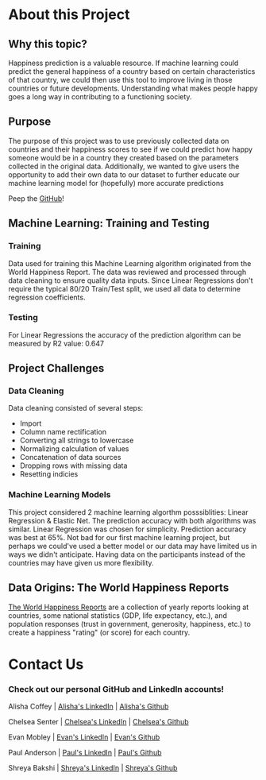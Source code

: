 # About this Project
## Why this topic?
Happiness prediction is a valuable resource. If machine learning could predict the general happiness of a country based on certain characteristics of that country, we could then use this tool to improve living in those countries or future developments. Understanding what makes people happy goes a long way in contributing to a functioning society.

## Purpose
The purpose of this project was to use previously collected data on countries and their happiness scores to see if we could predict how happy someone would be in a country they created based on the parameters collected in the original data. Additionally, we wanted to give users the opportunity to add their own data to our dataset to further educate our machine learning model for (hopefully) more accurate predictions

Peep the [GitHub](https://github.com/chelseasenter/Project_3)!

## Machine Learning: Training and Testing
### Training
Data used for training this Machine Learning algorithm originated from the World Happiness Report. The data was reviewed and processed through data cleaning to ensure quality data inputs. Since Linear Regressions don't require the typical 80/20 Train/Test split, we used all data to determine regression coefficients.

### Testing
For Linear Regressions the accuracy of the prediction algorithm can be measured by R2 value: 0.647

## Project Challenges
### Data Cleaning
Data cleaning consisted of several steps:

- Import
- Column name rectification
- Converting all strings to lowercase
- Normalizing calculation of values
- Concatenation of data sources
- Dropping rows with missing data
- Resetting indicies

### Machine Learning Models
This project considered 2 machine learning algorthm posssiblities: Linear Regression & Elastic Net. The prediction accuracy with both algorithms was similar. Linear Regression was chosen for simplicity. Prediction accuracy was best at 65%. Not bad for our first machine learning project, but perhaps we could've used a better model or our data may have limited us in ways we didn't anticipate. Having data on the participants instead of the countries may have given us more flexibility.

## Data Origins: The World Happiness Reports
[The World Happiness Reports](https://worldhappiness.report/) are a collection of yearly reports looking at countries, some national statistics (GDP, life expectancy, etc.), and population responses (trust in government, generosity, happiness, etc.) to create a happiness "rating" (or score) for each country.

# Contact Us
### Check out our personal GitHub and LinkedIn accounts!

Alisha Coffey | [Alisha's LinkedIn](https://www.linkedin.com/in/alishacoffey) | [Alisha's Github](https://github.com/alirenco) 

Chelsea Senter | [Chelsea's LinkedIn](https://www.linkedin.com/in/chelseasenter/) | [Chelsea's Github](https://github.com/chelseasenter)

Evan Mobley | [Evan's LinkedIn](https://www.linkedin.com/in/evanmmobley/) | [Evan's Github](https://github.com/emmobley63)

Paul Anderson | [Paul's LinkedIn](https://www.linkedin.com/in/paul-anderson-1426b340/) | [Paul's Github](https://github.com/pander1405)

Shreya Bakshi | [Shreya's LinkedIn](https://www.linkedin.com/in/shreya-bakshi/) | [Shreya's Github](https://github.com/bakshishreya)
